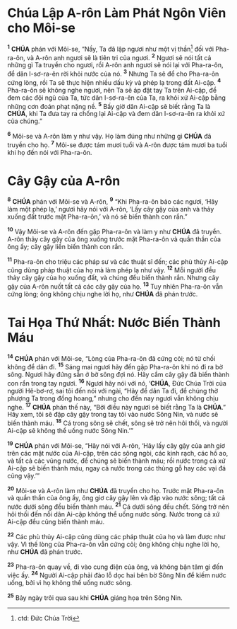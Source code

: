 # Chúa Lập A-rôn Làm Phát Ngôn Viên cho Môi-se
<sup><b>1</b></sup> **CHÚA** phán với Môi-se, “Nầy, Ta đã lập ngươi như một vị thần[^1-5b7bbbb6-1503-4d51-9f00-0227160f4e4e] đối với Pha-ra-ôn, và A-rôn anh ngươi sẽ là tiên tri của ngươi. <sup><b>2</b></sup> Ngươi sẽ nói tất cả những gì Ta truyền cho ngươi, rồi A-rôn anh ngươi sẽ nói lại với Pha-ra-ôn, để dân I-sơ-ra-ên rời khỏi nước của nó. <sup><b>3</b></sup> Nhưng Ta sẽ để cho Pha-ra-ôn cứng lòng, rồi Ta sẽ thực hiện nhiều dấu kỳ và phép lạ trong đất Ai-cập. <sup><b>4</b></sup> Pha-ra-ôn sẽ không nghe ngươi, nên Ta sẽ áp đặt tay Ta trên Ai-cập, để đem các đội ngũ của Ta, tức dân I-sơ-ra-ên của Ta, ra khỏi xứ Ai-cập bằng những cơn đoán phạt nặng nề. <sup><b>5</b></sup> Bấy giờ dân Ai-cập sẽ biết rằng Ta là **CHÚA**, khi Ta đưa tay ra chống lại Ai-cập và đem dân I-sơ-ra-ên ra khỏi xứ của chúng.”

<sup><b>6</b></sup> Môi-se và A-rôn làm y như vậy. Họ làm đúng như những gì **CHÚA** đã truyền cho họ. <sup><b>7</b></sup> Môi-se được tám mươi tuổi và A-rôn được tám mươi ba tuổi khi họ đến nói với Pha-ra-ôn.

# Cây Gậy của A-rôn
<sup><b>8</b></sup> **CHÚA** phán với Môi-se và A-rôn, <sup><b>9</b></sup> “Khi Pha-ra-ôn bảo các ngươi, ‘Hãy làm một phép lạ,’ ngươi hãy nói với A-rôn, ‘Lấy cây gậy của anh và thảy xuống đất trước mặt Pha-ra-ôn,’ và nó sẽ biến thành con rắn.”

<sup><b>10</b></sup> Vậy Môi-se và A-rôn đến gặp Pha-ra-ôn và làm y như **CHÚA** đã truyền. A-rôn thảy cây gậy của ông xuống trước mặt Pha-ra-ôn và quần thần của ông ấy; cây gậy liền biến thành con rắn.

<sup><b>11</b></sup> Pha-ra-ôn cho triệu các pháp sư và các thuật sĩ đến; các phù thủy Ai-cập cũng dùng pháp thuật của họ mà làm phép lạ như vậy. <sup><b>12</b></sup> Mỗi người đều thảy cây gậy của họ xuống đất, và chúng đều biến thành rắn. Nhưng cây gậy của A-rôn nuốt tất cả các cây gậy của họ. <sup><b>13</b></sup> Tuy nhiên Pha-ra-ôn vẫn cứng lòng; ông không chịu nghe lời họ, như **CHÚA** đã phán trước.

# Tai Họa Thứ Nhất: Nước Biến Thành Máu
<sup><b>14</b></sup> **CHÚA** phán với Môi-se, “Lòng của Pha-ra-ôn đã cứng cỏi; nó từ chối không để dân đi. <sup><b>15</b></sup> Sáng mai ngươi hãy đến gặp Pha-ra-ôn khi nó đi ra bờ sông. Ngươi hãy đứng sẵn ở bờ sông đợi nó. Hãy cầm cây gậy đã biến thành con rắn trong tay ngươi. <sup><b>16</b></sup> Ngươi hãy nói với nó, ‘**CHÚA**, Đức Chúa Trời của người Hê-bơ-rơ, sai tôi đến nói với ngài, “Hãy để dân Ta đi, để chúng thờ phượng Ta trong đồng hoang,” nhưng cho đến nay ngươi vẫn không chịu nghe. <sup><b>17</b></sup> **CHÚA** phán thế này, “Bởi điều này ngươi sẽ biết rằng Ta là **CHÚA**.” Hãy xem, tôi sẽ đập cây gậy trong tay tôi vào nước Sông Nin, và nước sẽ biến thành máu. <sup><b>18</b></sup> Cá trong sông sẽ chết, sông sẽ trở nên hôi thối, và người Ai-cập sẽ không thể uống nước Sông Nin.’”

<sup><b>19</b></sup> **CHÚA** phán với Môi-se, “Hãy nói với A-rôn, ‘Hãy lấy cây gậy của anh giơ trên các mặt nước của Ai-cập, trên các sông ngòi, các kinh rạch, các hồ ao, và tất cả các vũng nước, để chúng sẽ biến thành máu; rồi nước trong cả xứ Ai-cập sẽ biến thành máu, ngay cả nước trong các thùng gỗ hay các vại đá cũng vậy.’”

<sup><b>20</b></sup> Môi-se và A-rôn làm như **CHÚA** đã truyền cho họ. Trước mặt Pha-ra-ôn và quần thần của ông ấy, ông giơ cây gậy lên và đập vào nước sông; tất cả nước dưới sông đều biến thành máu. <sup><b>21</b></sup> Cá dưới sông đều chết. Sông trở nên hôi thối đến nỗi dân Ai-cập không thể uống nước sông. Nước trong cả xứ Ai-cập đều cũng biến thành máu.

<sup><b>22</b></sup> Các phù thủy Ai-cập cũng dùng các pháp thuật của họ và làm được như vậy. Vì thế lòng của Pha-ra-ôn vẫn cứng cỏi; ông không chịu nghe lời họ, như **CHÚA** đã phán trước.

<sup><b>23</b></sup> Pha-ra-ôn quay về, đi vào cung điện của ông, và không bận tâm gì đến việc ấy. <sup><b>24</b></sup> Người Ai-cập phải đào lỗ dọc hai bên bờ Sông Nin để kiếm nước uống, bởi vì họ không thể uống nước sông.

<sup><b>25</b></sup> Bảy ngày trôi qua sau khi **CHÚA** giáng họa trên Sông Nin.

[^1-5b7bbbb6-1503-4d51-9f00-0227160f4e4e]: ctd: Đức Chúa Trời